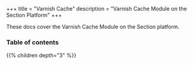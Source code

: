 +++
title = "Varnish Cache"
description = "Varnish Cache Module on the Section Platform"
+++

These docs cover the Varnish Cache Module on the Section platform.

### Table of contents

{{% children depth="3" %}}
